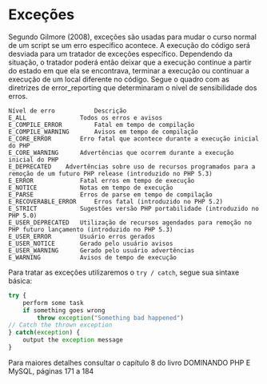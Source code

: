 # Exceções

Segundo Gilmore (2008), exceções são usadas para mudar o curso normal de um script se um erro específico acontece. A execução do código será desviada para um tratador de exceções específico. Dependendo da situação, o tratador poderá então deixar que a execução continue a partir do estado em que ela se encontrava, terminar a execução ou continuar a execução de um local diferente no código.
Segue o quadro com as diretrizes de error_reporting que determinaram o nível de sensibilidade dos erros.
```
Nível de erro			Descrição
E_ALL 				Todos os erros e avisos
E_COMPILE_ERROR 		Fatal em tempo de compilação
E_COMPILE_WARNING 		Avisos em tempo de compilação
E_CORE_ERROR 		Erro fatal que acontece durante a execução inicial do PHP
E_CORE_WARNING 		Advertências que ocorrem durante a execução inicial do PHP
E_DEPRECATED 	Advertências sobre uso de recursos programados para a remoção de um futuro PHP release (introduzido no PHP 5.3)
E_ERROR 			Fatal erros em tempo de execução
E_NOTICE 			Notas em tempo de execução
E_PARSE 			Erros de parse em tempo de compilação
E_RECOVERABLE_ERROR 	Erros fatal (introduzido no PHP 5.2)
E_STRICT 			Sugestões versão PHP portabilidade (introduzido no PHP 5.0)
E_USER_DEPRECATED 	Utilização de recursos agendados para remoção no PHP futuro lançamento (introduzido no PHP 5.3)
E_USER_ERROR 		Usuário erros gerados
E_USER_NOTICE 		Gerado pelo usuário avisos
E_USER_WARNING 		Gerado pelo usuário advertências
E_WARNING 			Avisos de tempo de execução
```
Para tratar as exceções utilizaremos o `try / catch`, segue sua sintaxe básica:
```php
try {
    perform some task
    if something goes wrong
        throw exception("Something bad happened")
// Catch the thrown exception
} catch(exception) {
    output the exception message
}
```

Para maiores detalhes consultar o capítulo 8 do livro DOMINANDO PHP E MySQL, páginas 171 a 184
